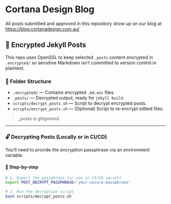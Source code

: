# Cortana Design Blog

All posts submitted and approved in this repository show up on our blog at <https://blog.cortanadesign.com.au/>

## 🔐 Encrypted Jekyll Posts

This repo uses OpenSSL to keep selected `_posts` content encrypted in `.encrypted/` so sensitive Markdown isn’t committed to version control in plaintext.

### 📁 Folder Structure

- `.encrypted/` — Contains encrypted `.md.enc` files.
- `_posts/` — Decrypted output, ready for `jekyll build`.
- `scripts/decrypt_posts.sh` — Script to decrypt encrypted posts.
- `scripts/encrypt_posts.sh` — (Optional) Script to re-encrypt edited files.

> _posts is gitignored.

---

### 🔓 Decrypting Posts (Locally or in CI/CD)

You’ll need to provide the encryption passphrase via an environment variable.

#### 🔧 Step-by-step

```bash
# 1. Export the passphrase (or use in CI/CD secret)
export POST_DECRYPT_PASSPHRASE='your-secure-passphrase'

# 2. Run the decryption script
bash scripts/decrypt_posts.sh

